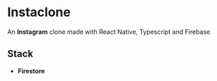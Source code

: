 # Instaclone

An **Instagram** clone made with React Native, Typescript and Firebase

## Stack

- **Firestore**
